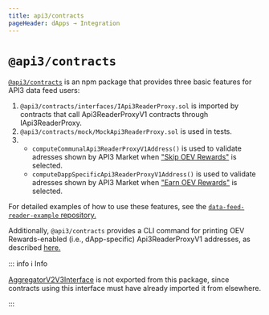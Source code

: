 ```yaml
---
title: api3/contracts
pageHeader: dApps → Integration
---
```


<PageHeader/>

# `@api3/contracts`

[`@api3/contracts`](https://www.npmjs.com/package/@api3/contracts) is an npm package that provides three basic features for API3 data feed users:

1. `@api3/contracts/interfaces/IApi3ReaderProxy.sol` is imported by contracts that call Api3ReaderProxyV1 contracts through IApi3ReaderProxy.
2. `@api3/contracts/mock/MockApi3ReaderProxy.sol` is used in tests.
3. - `computeCommunalApi3ReaderProxyV1Address()` is used to validate adresses shown by API3 Market when ["Skip OEV Rewards"](./index.md#integration-information) is selected.
   - `computeDappSpecificApi3ReaderProxyV1Address()` is used to validate adresses shown by API3 Market when ["Earn OEV Rewards"](./index.md#integration-information) is selected.

For detailed examples of how to use these features, see the [`data-feed-reader-example` repository.](https://github.com/api3dao/data-feed-reader-example)

Additionally, `@api3/contracts` provides a CLI command for printing OEV Rewards-enabled (i.e., dApp-specific) Api3ReaderProxyV1 addresses, as described [here.](./contract-integration.md#printing-api3readerproxyv1-addresses)

::: info ℹ️ Info

[AggregatorV2V3Interface](/dapps/integration/aggregatorv2v3interface.md) is not exported from this package, since contracts using this interface must have already imported it from elsewhere.

:::
